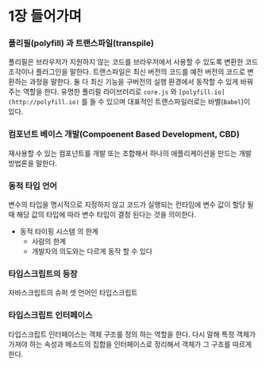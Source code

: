 # 1장 들어가며

### 폴리필(polyfill) 과 트랜스파일(transpile)

폴리필은 브라우저가 지원하지 않는 코드를 브라우저에서 사용할 수 있도록 변환한 코드 조각이나 플러그인을 말한다. 트랜스파일은 최신 버전의 코드를 예전 버전의 코드로 변환하는 과정을 말한다. 둘 다 최신 기능을 구버전의 실행 환경에서 동작할 수 있게 바꿔주는 역할을 한다. 유명한 폴리필 라이브러리로 `core.js` 와 `[polyfill.io](http://polyfill.io)` 를 들 수 있으며 대표적인 트랜스파일러로는 바벨(`Babel`)이 있다.

### 컴포넌트 베이스 개발(Compoenent Based Development, CBD)

재사용할 수 있는 컴포넌트를 개발 또는 조합해서 하나의 애플리케이션을 만드는 개발 방법론을 말한다.

### 동적 타입 언어

변수의 타입을 명시적으로 지정하지 않고 코드가 실행되는 런타임에 변수 값이 할당 될 때 해당 값의 타입에 따라 변수 타입이 결정 된다는 것을 의미한다.

- 동적 타이핑 시스템 의 한계
    - 사람의 한계
    - 개발자의 의도와는 다르게 동작 할 수 있다

### 타입스크립트의 등장

자바스크립트의 슈퍼 셋 언어인 타입스크립트

### 타입스크립트 인터페이스

타입스크립트 인터페이스는 객체 구조를 정의 하는 역할을 한다. 다시 말해 특정 객체가 가져야 하는 속성과 메소드의 집합을 인터페이스로 정리해서 객체가 그 구조를 따르게 한다.